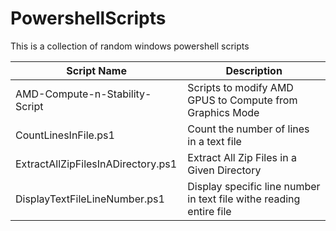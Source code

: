 # PowershellScripts
This is a collection of random windows powershell scripts


| Script Name                        | Description                                              |
|------------------------------------|----------------------------------------------------------|
| AMD-Compute-n-Stability-Script     | Scripts to modify AMD GPUS to Compute from Graphics Mode |
| CountLinesInFile.ps1               | Count the number of lines in a text file                 |
| ExtractAllZipFilesInADirectory.ps1 | Extract All Zip Files in a Given Directory               |
| DisplayTextFileLineNumber.ps1      | Display specific line number in text file withe reading entire file |
